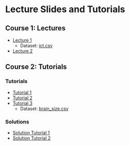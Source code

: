 # Lecture Slides and Tutorials

## Course 1: Lectures
* [Lecture 1](./lecture/l1/Lecture_1.html)
    - Dataset: [ict.csv](./data/ict.csv)
* [Lecture 2](./lecture/l2/Lecture_2.html)


## Course 2: Tutorials
### Tutorials 
* [Tutorial 1](./tutorial/tutorial-1/tutorial_1.html)
* [Tutorial 2](./tutorial/tutorial-2/tutorial_2.html)
* [Tutorial 3](./tutorial/tutorial-3/tutorial_3.html) 
    - Dataset: [brain_size.csv](./data/brain_size.csv) 


### Solutions 
* [Solution Tutorial 1](./tutorial/tutorial-1-solution/tutorial_1_solution.html)
* [Solution Tutorial 2](./tutorial/tutorial-2-solution/tutorial_2_solution.html)
